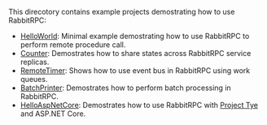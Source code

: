 This direcotory contains example projects demostrating how to use RabbitRPC:

- [HelloWorld](HelloWorld/): Minimal example demostrating how to use RabbitRPC to perform remote procedure call.
- [Counter](Counter/): Demostrates how to share states across RabbitRPC service replicas.
- [RemoteTimer](RemoteTimer/): Shows how to use event bus in RabbitRPC using work queues.
- [BatchPrinter](BatchPrinter/): Demostrates how to perform batch processing in RabbitRPC.
- [HelloAspNetCore](HelloAspNetCore/): Demostrates how to use RabbitRPC with [Project Tye](https://github.com/dotnet/tye) and ASP.NET Core.